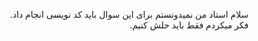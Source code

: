 <div dir="rtl">
  
  سلام استاد من نمیدونستم برای این سوال باید کد نویسی انجام داد.
  <br/>
  فکر میکردم فقط باید حلش کنیم.
  
  </div>
